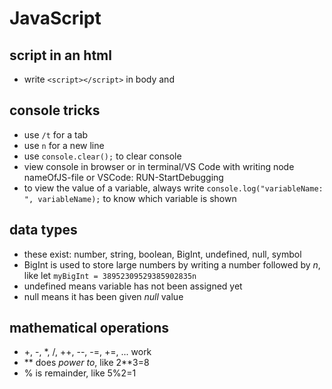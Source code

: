 # JavaScript

## script in an html

- write `<script></script>` in body and

## console tricks

- use `/t` for a tab
- use `n` for a new line
- use `console.clear();` to clear console
- view console in browser or in terminal/VS Code with writing node nameOfJS-file or VSCode: RUN-StartDebugging
- to view the value of a variable, always write `console.log("variableName: ", variableName);` to know which variable is shown

## data types

- these exist: number, string, boolean, BigInt, undefined, null, symbol
- BigInt is used to store large numbers by writing a number followed by _n_, like let `myBigInt = 38952309529385902835n`
- undefined means variable has not been assigned yet
- null means it has been given _null_ value

## mathematical operations

- +, -, \*, /, ++, --, -=, +=, ... work
- ** does _power to_, like 2**3=8
- % is remainder, like 5%2=1

